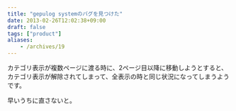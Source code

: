 ```yaml
---
title: "gepulog systemのバグを見つけた"
date: 2013-02-26T12:02:38+09:00
draft: false
tags: ["product"]
aliases:
    - /archives/19
---
```


カテゴリ表示が複数ページに渡る時に、2ページ目以降に移動しようとすると、カテゴリ表示が解除されてしまって、全表示の時と同じ状況になってしまうようです。

早いうちに直さないと。

